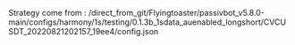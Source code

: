 Strategy come from : /direct_from_git/Flyingtoaster/passivbot_v5.8.0-main/configs/harmony/1s/testing/0.1.3b_1sdata_auenabled_longshort/CVCUSDT_20220821202157_19ee4/config.json